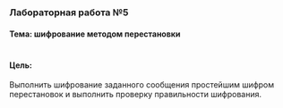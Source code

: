 ### Лабораторная работа №5
#### Тема: шифрование методом перестановки
#



#### Цель:
Выполнить шифрование заданного сообщения простейшим шифром перестановок
и выполнить проверку правильности шифрования.